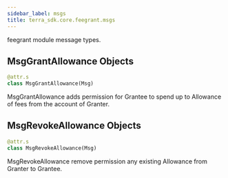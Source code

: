 ```yaml
---
sidebar_label: msgs
title: terra_sdk.core.feegrant.msgs
---
```


feegrant module message types.

## MsgGrantAllowance Objects

```python
@attr.s
class MsgGrantAllowance(Msg)
```

MsgGrantAllowance adds permission for Grantee to spend up to Allowance
of fees from the account of Granter.

## MsgRevokeAllowance Objects

```python
@attr.s
class MsgRevokeAllowance(Msg)
```

MsgRevokeAllowance remove permission any existing Allowance from Granter to Grantee.

